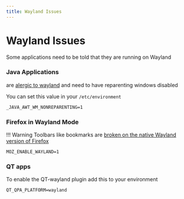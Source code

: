 ```yaml
---
title: Wayland Issues
---
```

# Wayland Issues

Some applications need to be told that they are running on Wayland

### Java Applications 
are [alergic to wayland](https://wiki.archlinux.org/title/Wayland#Java) and need to have reparenting windows disabled

You can set this value in your `/etc/environment`
```
_JAVA_AWT_WM_NONREPARENTING=1
```

### Firefox in Wayland Mode

!!! Warning
    Toolbars like bookmarks are [broken on the native Wayland version of Firefox](https://www.reddit.com/r/swaywm/comments/rov776/comment/hqeftnw/?utm_source=share&utm_medium=web2x&context=3)
```
MOZ_ENABLE_WAYLAND=1
```

### QT apps
To enable the QT-wayland plugin add this to your environment
```
QT_QPA_PLATFORM=wayland
```
